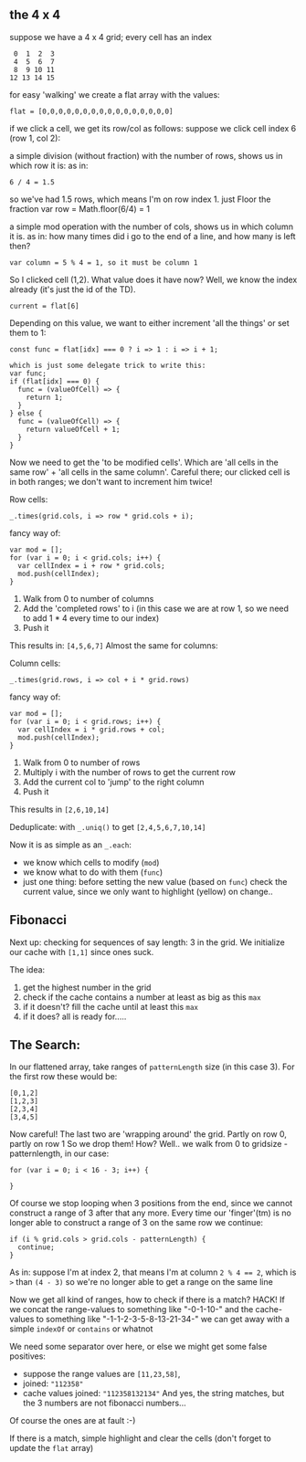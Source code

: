 the 4 x 4
-------
suppose we have a 4 x 4 grid; every cell has an index

```
 0  1  2  3
 4  5  6  7
 8  9 10 11
12 13 14 15
```

for easy 'walking' we create a flat array with the values:

```
flat = [0,0,0,0,0,0,0,0,0,0,0,0,0,0,0,0]
```

if we click a cell, we get its row/col as follows:
suppose we click cell index 6 (row 1, col 2):

a simple division (without fraction) with the number of rows, shows us in which 
row it is: 
as in: 

```
6 / 4 = 1.5 
```
so we've had 1.5 rows, which means I'm on row index 1. just Floor the fraction
var row = Math.floor(6/4) = 1

a simple mod operation with the number of cols, shows us in which column it is. 
as in: how many times did i go to the end of a line, and how many is left then?
```
var column = 5 % 4 = 1, so it must be column 1
```  

So I clicked cell (1,2). What value does it have now? Well, we know the index 
already (it's just the id of the TD). 
```
current = flat[6]
```
Depending on this value, we want to either increment 'all the things' or set them to 1:
```
const func = flat[idx] === 0 ? i => 1 : i => i + 1;

which is just some delegate trick to write this:
var func;
if (flat[idx] === 0) {
  func = (valueOfCell) => {
    return 1;
  }
} else {
  func = (valueOfCell) => {
    return valueOfCell + 1;
  }
}
```

Now we need to get the 'to be modified cells'.
Which are 'all cells in the same row' + 'all cells in the same column'.
Careful there; our clicked cell is in both ranges; we don't want to increment him twice!

Row cells:
```
_.times(grid.cols, i => row * grid.cols + i);
```
fancy way of:
```
var mod = [];
for (var i = 0; i < grid.cols; i++) {
  var cellIndex = i + row * grid.cols;
  mod.push(cellIndex);
}
```
1. Walk from 0 to number of columns
2. Add the 'completed rows' to i (in this case we are at row 1, so we need to add 1 * 4 every time to our index)
3. Push it

This results in: `[4,5,6,7]`
Almost the same for columns:


Column cells:
```
_.times(grid.rows, i => col + i * grid.rows)
```
fancy way of:
```
var mod = [];
for (var i = 0; i < grid.rows; i++) {
  var cellIndex = i * grid.rows + col;
  mod.push(cellIndex);
}
```
1. Walk from 0 to number of rows
2. Multiply i with the number of rows to get the current row
3. Add the current col to 'jump' to the right column
4. Push it

This results in `[2,6,10,14]`

Deduplicate: with `_.uniq()` to get `[2,4,5,6,7,10,14]`

Now it is as simple as an `_.each`:
- we know which cells to modify (`mod`)
- we know what to do with them (`func`)
- just one thing: before setting the new value (based on `func`) check the current value, since we only want to highlight (yellow) on change..

Fibonacci
---------

Next up: checking for sequences of say length: 3 in the grid.
We initialize our cache with `[1,1]` since ones suck.

The idea:
1. get the highest number in the grid
2. check if the cache contains a number at least as big as this `max`
3. if it doesn't? fill the cache until at least this `max`
4. if it does? all is ready for.....

The Search:
-----------
In our flattened array, take ranges of `patternLength` size (in this case 3). For the first row these would be:
```
[0,1,2]
[1,2,3]
[2,3,4]
[3,4,5]
```
Now careful! The last two are 'wrapping around' the grid. Partly on row 0, partly on row 1
So we drop them! How? Well..
we walk from 0 to gridsize - patternlength, in our case:
```
for (var i = 0; i < 16 - 3; i++) {

}
```
Of course we stop looping when 3 positions from the end, since we cannot construct a range of 3 after that any more.
Every time our 'finger'(tm) is no longer able to construct a range of 3 on the same row we continue:
```
if (i % grid.cols > grid.cols - patternLength) {
  continue;
}
```
As in: suppose I'm at index 2, that means I'm at column `2 % 4 == 2`, which is `>` than  `(4 - 3)` so we're no longer able to get a range on the same line

Now we get all kind of ranges, how to check if there is a match? HACK!
If we concat the range-values to something like "-0-1-10-" and the cache-values to something like "-1-1-2-3-5-8-13-21-34-" we can get away with a simple `indexOf` or `contains` or whatnot 

We need some separator over here, or else we might get some false positives:
- suppose the range values are `[11,23,58]`, 
- joined: `"112358"`
- cache values joined: `"112358132134"`
And yes, the string matches, but the 3 numbers are not fibonacci numbers...

Of course the ones are at fault :-)

If there is a match, simple highlight and clear the cells (don't forget to update the `flat` array)

